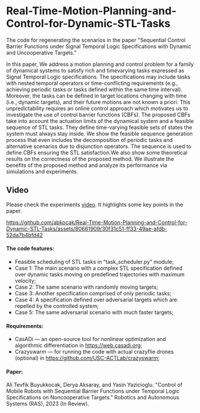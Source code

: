 # Real-Time-Motion-Planning-and-Control-for-Dynamic-STL-Tasks
The code for regenerating the scenarios in the paper "Sequential Control Barrier Functions under Signal Temporal Logic Specifications with Dynamic and Uncooperative Targets."

In this paper, We address a motion planning and control problem for a family of dynamical systems to satisfy rich and timevarying tasks expressed as Signal Temporal Logic specifications. The specifications may include tasks with nested temporal operators or time-conflicting requirements (e.g., achieving periodic tasks or tasks defined within the same time interval). Moreover, the tasks can be defined in target locations changing with time (i.e., dynamic targets), and their future motions are not known a priori. This unpredictability requires an online control approach which motivates us to investigate the use of control barrier functions (CBFs). The proposed CBFs take into account the actuation limits of the dynamical system and a feasible sequence of STL tasks. They define time-varying feasible sets of states the system must always stay inside. We show the feasible sequence generation process that even includes the decomposition of periodic tasks and alternative scenarios due to disjunction operators. The sequence is used to define CBFs ensuring the STL satisfaction.We also show some theoretical results on the correctness of the proposed method. We illustrate the benefits of the proposed method and analyze its performance via simulations and experiments.

## Video
Please check the experiments [video](https://youtu.be/s7T0bHtP5qE). It highlights some key points in the paper.

https://github.com/abkocak/Real-Time-Motion-Planning-and-Control-for-Dynamic-STL-Tasks/assets/80661909/30f31c51-ff33-49ae-afdb-52da7b4bfd42


#### The code features:
<ul type="square">
<!-- li><code>todo</code> </li -->
    <li>Feasible scheduling of STL tasks in "task_scheduler.py" module;</li>
    <li>Case 1: The main scenario with a complex STL specification defined over dynamic tasks moving on predefined trajectories with maximum velocity;</li>
    <li>Case 2: The same scenario with randomly moving targets;</li>
    <li>Case 3: Another specification comprised of only periodic tasks;</li>
    <li>Case 4: A specification defined over adversarial targets which are repelled by the controlled system;</li>
    <li>Case 5: The same adversarial scenario with much faster targets;</li>
</ul>

#### Requirements:
<ul type="square">
<!-- li><code>todo</code> </li -->
    <li>CasADi — an open-source tool for nonlinear optimization and algorithmic differentiation in <a href="https://web.casadi.org" target="_blank">https://web.casadi.org</a>;</li>
    <li>Crazyswarm — for running the code with actual crazyflie drones (optional) in <a href="https://github.com/USC-ACTLab/crazyswarm" target="_blank">https://github.com/USC-ACTLab/crazyswarm</a>;</li>
</ul>

#### Paper:

Ali Tevfik Buyukkocak, Derya Aksaray, and Yasin Yazicioglu. "Control of Mobile Robots with Sequential Barrier Functions under Temporal Logic Specifications on Noncooperative Targets." Robotics and Autonomous Systems (RAS), 2023 (In Review).

